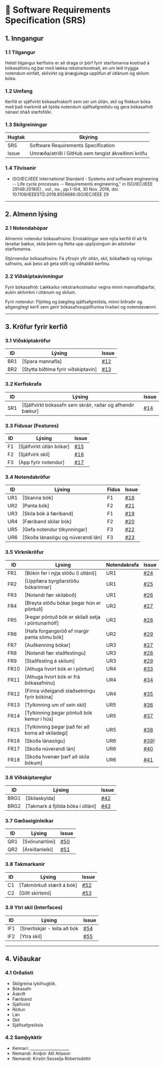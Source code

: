 # 📄 Software Requirements Specification (SRS)

## 1. Inngangur
### 1.1 Tilgangur
Helsti tilgangur kerfisins er að draga úr þörf fyrir starfsmanna kostnað á bókasafninu og þar með lækka rekstrarkostnað, en um leið tryggja notendum einfalt, skilvirkt og ánægjulega upplifun af útlánum og skilum bóka.

### 1.2 Umfang
Kerfið er sjálfvirkt bókasafnskerfi sem sér um útlán, skil og flokkun bóka með það markmið að bjóða notendum sjálfsafgreiðslu og gera bókasafnið nánast óháð starfsfólki.

### 1.3 Skilgreiningar
| Hugtak | Skýring |
|--------|---------|
| SRS | Software Requirements Specification |
| Issue | Umræða/atriði í GitHub sem tengist ákveðinni kröfu |

### 1.4 Tilvísanir
- ISO/IEC/IEEE International Standard - Systems and software engineering -- Life cycle processes -- Requirements engineering," in ISO/IEC/IEEE 29148:2018(E) , vol., no., pp.1-104, 30 Nov. 2018, doi: 10.1109/IEEESTD.2018.8559686.ISO/IEC/IEEE 29

---

## 2. Almenn lýsing
### 2.1 Notendahópar
Almennir notendur bókasafnsins: Einstaklingar sem nýta kerfið til að fá lánaðar bækur, skila þeim og fletta upp upplýsingum án aðstoðar starfsmanna.

Stjórnendur bókasafnsins: Fá yfirsýn yfir útlán, skil, bókaflæði og nýtingu safnsins, auk þess að geta stillt og viðhaldið kerfinu.

### 2.2 Viðskiptaávinningur
Fyrir bókasafnið: Lækkaður rekstrarkostnaður vegna minni mannaflaþarfar, aukin skilvirkni í útlánum og skilum.

Fyrir notendur: Fljótleg og þægileg sjálfsafgreiðsla, minni biðraðir og aðgengilegt kerfi sem gerir bókasafnsupplifunina hraðari og notendavænni.

---

## 3. Kröfur fyrir kerfið

### 3.1 Viðskiptakröfur
| ID  | Lýsing | Issue |
|-----|--------|-------|
| BR1 | [Spara mannafla] | [#12](https://github.com/ArnthorAtli/Krofugreiningar-Verkefni-1/issues/1#issue-3363417922) |
| BR2 | [Stytta biðtíma fyrir viðskiptavin] | [#13](https://github.com/ArnthorAtli/Krofugreiningar-Verkefni-1/issues/11#issue-3363615584)|

### 3.2 Kerfiskrafa
| ID  | Lýsing | Issue |
|-----|--------|-------|
| SR1 | [Sjálfvirkt bókasafn sem skráir, raðar og afhendir bækur] | [#14](https://github.com/ArnthorAtli/Krofugreiningar-Verkefni-1/issues/9#issue-3363566402) |

### 3.3 Fídusar (Features)
| ID  | Lýsing | Issue |
|-----|--------|-------|
| F1  | [Sjálfvirkt útlán bókar] | [#15](https://github.com/ArnthorAtli/Krofugreiningar-Verkefni-1/issues/5#issue-3363561987) |
| F2  | [Sjálfvirk skil] | [#16](https://github.com/ArnthorAtli/Krofugreiningar-Verkefni-1/issues/12#issue-3369192476) |
| F3  | [App fyrir notendur] | [#17](https://github.com/ArnthorAtli/Krofugreiningar-Verkefni-1/issues/13#issue-3369195393) |

### 3.4 Notendakröfur
| ID  | Lýsing | Fídus | Issue |
|-----|--------|-------|-------|
| UR1 | [Skanna bók] | F1 | [#18](https://github.com/ArnthorAtli/Krofugreiningar-Verkefni-1/issues/10#issue-3363567049) |
| UR2 | [Panta bók] | F2 | [#21](https://github.com/ArnthorAtli/Krofugreiningar-Verkefni-1/issues/16#issue-3369246924) |
| UR3 | [Skila bók á færiband] | F1 | [#19](https://github.com/ArnthorAtli/Krofugreiningar-Verkefni-1/issues/14#issue-3369243076) |
| UR4 | [Færiband skilar bók] | F2 | [#20](https://github.com/ArnthorAtli/Krofugreiningar-Verkefni-1/issues/15#issue-3369244935) |
| UR5 | [Gefa notendur tilkynningar] | F3 | [#22](https://github.com/ArnthorAtli/Krofugreiningar-Verkefni-1/issues/17#issue-3369248798) |
| UR6 | [Skoða lánasögu og núverandi lán] | F3 | [#23](https://github.com/ArnthorAtli/Krofugreiningar-Verkefni-1/issues/18#issue-3369250660) |

### 3.5 Virknikröfur
| ID  | Lýsing | Notendakrafa | Issue |
|-----|--------|--------------|-------|
| FR1 | [Bókin fer í nýja stöðu (í útláni)] | UR1 | [#24](https://github.com/ArnthorAtli/Krofugreiningar-Verkefni-1/issues/6#issue-3363564012) |
| FR2 | [Uppfæra byrgðarstöðu bókarinnar] | UR1 | [#25](https://github.com/ArnthorAtli/Krofugreiningar-Verkefni-1/issues/19) |
| FR3 | [Notandi fær skilaboð] | UR1 | [#26](https://github.com/ArnthorAtli/Krofugreiningar-Verkefni-1/issues/20) |
| FR4 | [Breyta stöðu bókar þegar hún er pöntuð] | UR2 | [#27](https://github.com/ArnthorAtli/Krofugreiningar-Verkefni-1/issues/24) |
| FR5 | [Þegar pöntuð bók er skilað setja í pöntunarhólf] | UR2 | [#28](https://github.com/ArnthorAtli/Krofugreiningar-Verkefni-1/issues/25) |
| FR6 | [Hafa forgangsröð ef margir panta sömu bók] | UR2 | [#29](https://github.com/ArnthorAtli/Krofugreiningar-Verkefni-1/issues/26) |
| FR7 | [Auðkenning bókar] | UR3 | [#27](https://github.com/ArnthorAtli/Krofugreiningar-Verkefni-1/issues/21) |
| FR8 | [Notandi fær staðfestingu] | UR3 | [#28](https://github.com/ArnthorAtli/Krofugreiningar-Verkefni-1/issues/22) |
| FR9 | [Staðfesting á skilum] | UR3 | [#29](https://github.com/ArnthorAtli/Krofugreiningar-Verkefni-1/issues/23) |
| FR10 | [Athuga hvort bók er í pöntun] | UR4 | [#33](https://github.com/ArnthorAtli/Krofugreiningar-Verkefni-1/issues/27) |
| FR11 | [Athuga hvort bók er frá bókasafninu] | UR4 | [#34](https://github.com/ArnthorAtli/Krofugreiningar-Verkefni-1/issues/28) |
| FR12 | [Finna viðeigandi staðsetningu fyrir bókina] | UR4 | [#35](https://github.com/ArnthorAtli/Krofugreiningar-Verkefni-1/issues/29) |
| FR13 | [Tylkinning um of sein skil] | UR5 | [#36](https://github.com/ArnthorAtli/Krofugreiningar-Verkefni-1/issues/30) |
| FR14 | [Tylkinning þegar pöntuð bók kemur í hús] | UR5 | [#37](https://github.com/ArnthorAtli/Krofugreiningar-Verkefni-1/issues/31) |
| FR15 | [Tylkinning þegar það fer að koma að skiladegi] | UR5 | [#38](https://github.com/ArnthorAtli/Krofugreiningar-Verkefni-1/issues/32) |
| FR16 | [Skoða lánasögu] | UR6 | [#39](https://github.com/ArnthorAtli/Krofugreiningar-Verkefni-1/issues/33)) |
| FR17 | [Skoða núverandi lán] | UR6 | [#40](https://github.com/ArnthorAtli/Krofugreiningar-Verkefni-1/issues/34) |
| FR18 | [Skoða hvenær þarf að skila bókum] | UR6 | [#41](https://github.com/ArnthorAtli/Krofugreiningar-Verkefni-1/issues/35) |

### 3.6 Viðskiptareglur
| ID  | Lýsing | Issue |
|-----|--------|-------|
| BRG1 | [Skilaskylda] | [#42](https://github.com/ArnthorAtli/Krofugreiningar-Verkefni-1/issues/2) |
| BRG2 | [Takmark á fjölda bóka í útláni] | [#43](https://github.com/ArnthorAtli/Krofugreiningar-Verkefni-1/issues/36) |

### 3.7 Gæðaeiginleikar
| ID  | Lýsing | Issue |
|-----|--------|-------|
| QR1 | [Svörunartími] | [#50](https://github.com/ArnthorAtli/Krofugreiningar-Verkefni-1/issues/37) |
| QR2 | [Áreiðanleiki] | [#51](https://github.com/ArnthorAtli/Krofugreiningar-Verkefni-1/issues/38) |

### 3.8 Takmarkanir
| ID  | Lýsing | Issue |
|-----|--------|-------|
| C1 | [Takmörkuð stærð á bók] | [#52](https://github.com/ArnthorAtli/Krofugreiningar-Verkefni-1/issues/39) |
| C2 | [Gillt skirteini] | [#53](https://github.com/ArnthorAtli/Krofugreiningar-Verkefni-1/issues/40) |

### 3.9 Ytri skil (Interfaces)
| ID  | Lýsing | Issue |
|-----|--------|-------|
| IF1 | [Snertiskjár - leita að bók | [#54](https://github.com/ArnthorAtli/Krofugreiningar-Verkefni-1/issues/41) |
| IF2 | [Ytra skil] | [#55](../../issues/55) |

---

## 4. Viðaukar
### 4.1 Orðalisti
- Skilgreina lykilhugtök.
- Bókasafn
- Áskrift
- Færiband
- Sjálfvirkt
- Röðun
- Lán
- Skil
- Sjálfsafgreiðsla

### 4.2 Samþykktir
- Kennari: ____________________  
- Nemandi: Arnþór Atli Atlason
- Nemandi: Kristín Sesselja Róbertsdóttir

